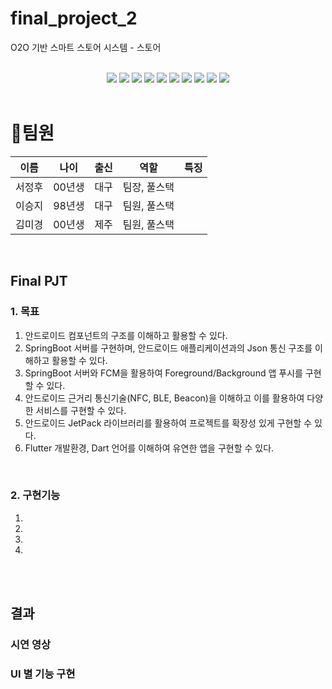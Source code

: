 # final_project_2

O2O 기반 스마트 스토어 시스템 - 스토어

<br>

<center>

<img src="https://img.shields.io/badge/MySQL-4479A1?logo=mysql&logoColor=fff&style=for-the-badge">
<img src="https://img.shields.io/badge/OpenJDK-000?logo=openjdk&logoColor=fff&style=for-the-badge"> 
<img src="https://img.shields.io/badge/Spring%20Boot-6DB33F?logo=springboot&logoColor=fff&style=for-the-badge">
<img src="https://img.shields.io/badge/firebase-FFCA28?style=for-the-badge&logo=firebase&logoColor=white">

<img src="https://img.shields.io/badge/Figma-F24E1E?logo=figma&logoColor=fff&style=for-the-badge">
<img src="https://img.shields.io/badge/Android%20Studio-3DDC84?logo=androidstudio&logoColor=fff&style=for-the-badge"> 
<img src="https://img.shields.io/badge/Kotlin-7F52FF?logo=kotlin&logoColor=fff&style=for-the-badge"> 
<img src="https://img.shields.io/badge/SQLite-4479A1?style=for-the-badge&logo=SQLite&logoColor=white">
<img src="https://img.shields.io/badge/NFC-002E5F?logo=nfc&logoColor=fff&style=for-the-badge"> 
<img src="https://img.shields.io/badge/git-F05032?style=for-the-badge&logo=git&logoColor=white">


</center>

<br>

# 📌팀원

| 이름   | 나이   | 출신 | 역할         | 특징 |
| ------ | ------ | ---- | ------------ | ---- |
| 서정후 | 00년생 | 대구 | 팀장, 풀스택 |      |
| 이승지 | 98년생 | 대구 | 팀원, 풀스택 |      |
| 김미경 | 00년생 | 제주 | 팀원, 풀스택 |      |

<br>

## Final PJT

### 1. 목표

1.  안드로이드 컴포넌트의 구조를 이해하고 활용할 수 있다.
2.  SpringBoot 서버를 구현하며, 안드로이드 애플리케이션과의 Json 통신 구조를 이해하고 활용할 수 있다.
3.  SpringBoot 서버와 FCM을 활용하여 Foreground/Background 앱 푸시를 구현할 수 있다.
4.  안드로이드 근거리 통신기술(NFC, BLE, Beacon)을 이해하고 이를 활용하여 다양한 서비스를 구현할 수 있다.
5.  안드로이드 JetPack 라이브러리를 활용하여 프로젝트를 확장성 있게 구현할 수 있다.
6.  Flutter 개발환경, Dart 언어를 이해하여 유연한 앱을 구현할 수 있다.

<br>

### 2. 구현기능

1.  
2.  
3.  
4.  



<br>
<br>

## 결과

### 시연 영상



### UI 별 기능 구현

<br>
<br>